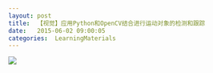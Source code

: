 ```yaml
---
layout: post
title:  【视觉】应用Python和OpenCV结合进行运动对象的检测和跟踪
date:   2015-06-02 09:00:05
categories:  LearningMaterials
---
```


![](github.com/wbtxd2004/wbtxd2004.github.io/images/post/2015-06-02/PythonOpenCV.gif)
